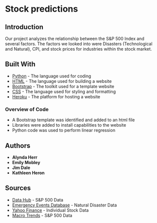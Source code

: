 # Stock predictions

## Introduction
Our project analyzes the relationship between the S&P 500 Index and several factors. The factors we looked into were Disasters (Technological and Natural), CPI, and stock prices for industries within the stock market. 


## Built With

* [Python](https://www.python.org/) - The language used for coding
* [HTML](https://html.com/) - The language used for building a website
* [Bootstrap](https://getbootstrap.com/) - The toolkit used for a template website
* [CSS](https://developer.mozilla.org/en-US/docs/Web/CSS) - The language used for styling and formatting
* [Heroku](https://www.heroku.com/) - The platform for hosting a website

### Overview of Code

* A Bootstrap template was identified and added to an html file
* Libraries were added to install capabilities to the website
* Python code was used to perform linear regression

## Authors

* **Alynda Herr**
* **Emily Mobley**
* **Jim Dale**
* **Kathleen Heron**

## Sources
* [Data Hub](https://datahub.io/core/s-and-p-500#readme) - S&P 500 Data
* [Emergency Events Database](https://public.emdat.be/about) - Natural Disaster Data
* [Yahoo Finance](https://finance.yahoo.com/) - Individual Stock Data
* [Macro Trends](https://www.macrotrends.net/2488/sp500-10-year-daily-chart) - S&P 500 Data